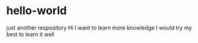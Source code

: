 # hello-world
just another respository
Hi I want to learn more knowledge
I would try my best to learn it well
